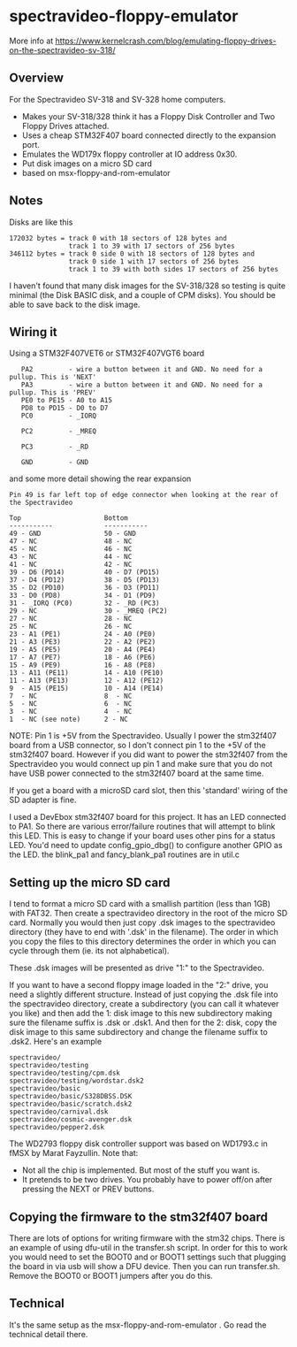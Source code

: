 spectravideo-floppy-emulator
===========================

More info at https://www.kernelcrash.com/blog/emulating-floppy-drives-on-the-spectravideo-sv-318/


Overview
--------

For the Spectravideo SV-318 and SV-328 home computers.

- Makes your SV-318/328 think it has a Floppy Disk Controller and Two Floppy Drives attached.
- Uses a cheap STM32F407 board connected directly to the expansion port.
- Emulates the WD179x floppy controller at IO address 0x30.
- Put disk images on a micro SD card
- based on msx-floppy-and-rom-emulator

Notes
-----

Disks are like this 

```
172032 bytes = track 0 with 18 sectors of 128 bytes and
               track 1 to 39 with 17 sectors of 256 bytes
346112 bytes = track 0 side 0 with 18 sectors of 128 bytes and
               track 0 side 1 with 17 sectors of 256 bytes
               track 1 to 39 with both sides 17 sectors of 256 bytes
```

I haven't found that many disk images for the SV-318/328 so testing
is quite minimal (the Disk BASIC disk, and a couple of CPM disks). You should
be able to save back to the disk image. 
 
Wiring it
---------

Using a STM32F407VET6 or STM32F407VGT6 board 
```
   PA2         - wire a button between it and GND. No need for a pullup. This is 'NEXT'
   PA3         - wire a button between it and GND. No need for a pullup. This is 'PREV'
   PE0 to PE15 - A0 to A15
   PD8 to PD15 - D0 to D7
   PC0         - _IORQ

   PC2         - _MREQ

   PC3         - _RD

   GND         - GND
```
and some more detail showing the rear expansion
```
Pin 49 is far left top of edge connector when looking at the rear of the Spectravideo

Top                     Bottom
-----------             -----------
49 - GND                50 - GND
47 - NC                 48 - NC
45 - NC                 46 - NC
43 - NC                 44 - NC
41 - NC                 42 - NC
39 - D6 (PD14)          40 - D7 (PD15)
37 - D4 (PD12)          38 - D5 (PD13)
35 - D2 (PD10)          36 - D3 (PD11)
33 - D0 (PD8)           34 - D1 (PD9)
31 - _IORQ (PC0)        32 - _RD (PC3)
29 - NC                 30 - _MREQ (PC2)
27 - NC                 28 - NC
25 - NC                 26 - NC
23 - A1 (PE1)           24 - A0 (PE0)
21 - A3 (PE3)           22 - A2 (PE2)
19 - A5 (PE5)           20 - A4 (PE4)
17 - A7 (PE7)           18 - A6 (PE6)
15 - A9 (PE9)           16 - A8 (PE8)
13 - A11 (PE11)         14 - A10 (PE10)
11 - A13 (PE13)         12 - A12 (PE12)
9  - A15 (PE15)         10 - A14 (PE14)
7  - NC                 8  - NC
5  - NC                 6  - NC
3  - NC                 4  - NC
1  - NC (see note)      2 - NC

```
NOTE: Pin 1 is +5V from the Spectravideo. Usually I power the stm32f407 board from a USB connector, so I don't connect pin 1 to the +5V of the stm32f407 board. However if you did want to power the stm32f407 from the Spectravideo you would connect up pin 1 and make sure that you do not have USB power connected to the stm32f407 board at the same time.

If you get a board with a microSD card slot, then this 'standard' wiring of the SD adapter
is fine.

I used a DevEbox stm32f407 board for this project. It has an LED connected to PA1. So there
are various error/failure routines that will attempt to blink this LED. This is easy to change
if your board uses other pins for a status LED. You'd need to update config_gpio_dbg() to 
configure another GPIO as the LED. the blink_pa1 and fancy_blank_pa1 routines are in util.c

Setting up the micro SD card
----------------------------

I tend to format a micro SD card with a smallish partition (less than 1GB) with 
FAT32. Then create a spectravideo directory in the root of the micro SD card. Normally
you would then just copy .dsk images to the spectravideo directory (they have to end
with '.dsk' in the filename). The order in which you copy the files to this directory
determines the order in which you can cycle through them (ie. its not alphabetical). 

These .dsk images will be presented as drive "1:" to the Spectravideo.

If you want to have a second floppy image loaded in the "2:" drive, you need a slightly
different structure. Instead of just copying the .dsk file into the spectravideo
directory, create a subdirectory (you can call it whatever you like) and then add
the 1: disk image to this new subdirectory making sure the filename suffix is .dsk
or .dsk1. And then for the 2: disk, copy the disk image to this same subdirectory
and change the filename suffix to .dsk2. Here's an example
```
spectravideo/
spectravideo/testing
spectravideo/testing/cpm.dsk
spectravideo/testing/wordstar.dsk2
spectravideo/basic
spectravideo/basic/S328DBSS.DSK
spectravideo/basic/scratch.dsk2
spectravideo/carnival.dsk
spectravideo/cosmic-avenger.dsk
spectravideo/pepper2.dsk
```

The WD2793 floppy disk controller support was based on WD1793.c in fMSX by Marat Fayzullin. Note that:

 - Not all the chip is implemented. But most of the stuff you want is.
 - It pretends to be two drives. You probably have to power off/on after pressing the NEXT or PREV buttons.


Copying the firmware to the stm32f407 board
-------------------------------------------

There are lots of options for writing firmware with the stm32 chips. There is 
an example of using dfu-util in the transfer.sh script. In order for this to 
work you would need to set the BOOT0 and or BOOT1 settings such that plugging
the board in via usb will show a DFU device. Then you can run transfer.sh. Remove
the BOOT0 or BOOT1 jumpers after you do this.


Technical
---------

It's the same setup as the msx-floppy-and-rom-emulator . Go read the technical detail 
there.



